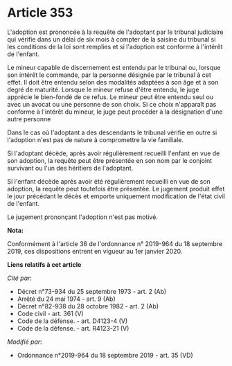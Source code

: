 # Article 353

L'adoption est prononcée à la requête de l'adoptant par le tribunal judiciaire qui vérifie dans un délai de six mois à
compter de la saisine du tribunal si les conditions de la loi sont remplies et si l'adoption est conforme à l'intérêt de
l'enfant.

Le mineur capable de discernement est entendu par le tribunal ou, lorsque son intérêt le commande, par la personne désignée
par le tribunal à cet effet. Il doit être entendu selon des modalités adaptées à son âge et à son degré de maturité. Lorsque
le mineur refuse d'être entendu, le juge apprécie le bien-fondé de ce refus. Le mineur peut être entendu seul ou avec un
avocat ou une personne de son choix. Si ce choix n'apparaît pas conforme à l'intérêt du mineur, le juge peut procéder à la
désignation d'une autre personne

Dans le cas où l'adoptant a des descendants le tribunal vérifie en outre si l'adoption n'est pas de nature à compromettre la
vie familiale.

Si l'adoptant décède, après avoir régulièrement recueilli l'enfant en vue de son adoption, la requête peut être présentée en
son nom par le conjoint survivant ou l'un des héritiers de l'adoptant.

Si l'enfant décède après avoir été régulièrement recueilli en vue de son adoption, la requête peut toutefois être présentée.
Le jugement produit effet le jour précédant le décès et emporte uniquement modification de l'état civil de l'enfant.

Le jugement prononçant l'adoption n'est pas motivé.

**Nota:**

Conformément à l'article 36 de l'ordonnance n° 2019-964 du 18 septembre 2019, ces dispositions entrent en vigueur au 1er
janvier 2020.

**Liens relatifs à cet article**

_Cité par_:

  - Décret n°73-934 du 25 septembre 1973 - art. 2 (Ab)
  - Arrêté du 24 mai 1974 - art. 9 (Ab)
  - Décret n°82-938 du 28 octobre 1982 - art. 2 (Ab)
  - Code civil - art. 361 (V)
  - Code de la défense. - art. D4123-4 (V)
  - Code de la défense. - art. R4123-21 (V)

_Modifié par_:

  - Ordonnance n°2019-964 du 18 septembre 2019 - art. 35 (VD)

